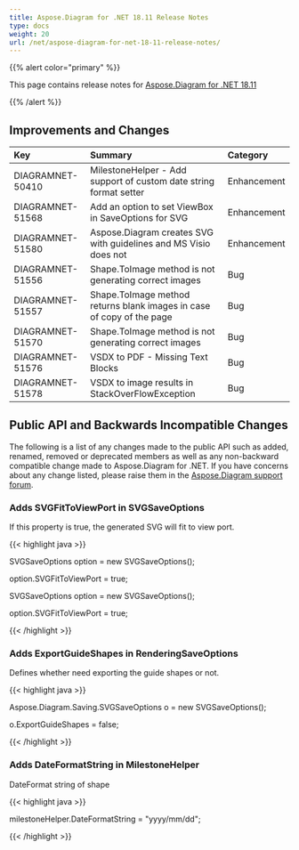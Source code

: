 ```yaml
---
title: Aspose.Diagram for .NET 18.11 Release Notes
type: docs
weight: 20
url: /net/aspose-diagram-for-net-18-11-release-notes/
---
```


{{% alert color="primary" %}} 

This page contains release notes for [Aspose.Diagram for .NET 18.11](https://www.nuget.org/packages/Aspose.Diagram/18.11.0)

{{% /alert %}} 
## **Improvements and Changes**

|**Key**|**Summary**|**Category**|
| :- | :- | :- |
|DIAGRAMNET-50410|MilestoneHelper - Add support of custom date string format setter|Enhancement|
|DIAGRAMNET-51568|Add an option to set ViewBox in SaveOptions for SVG|Enhancement|
|DIAGRAMNET-51580|Aspose.Diagram creates SVG with guidelines and MS Visio does not|Enhancement|
|DIAGRAMNET-51556|Shape.ToImage method is not generating correct images|Bug|
|DIAGRAMNET-51557|Shape.ToImage method returns blank images in case of copy of the page|Bug|
|DIAGRAMNET-51570|Shape.ToImage method is not generating correct images|Bug|
|DIAGRAMNET-51576|VSDX to PDF - Missing Text Blocks|Bug|
|DIAGRAMNET-51578|VSDX to image results in StackOverFlowException|Bug|
## **Public API and Backwards Incompatible Changes**
The following is a list of any changes made to the public API such as added, renamed, removed or deprecated members as well as any non-backward compatible change made to Aspose.Diagram for .NET. If you have concerns about any change listed, please raise them in the [Aspose.Diagram support forum](https://forum.aspose.com/c/diagram/17).
### **Adds SVGFitToViewPort in SVGSaveOptions**
If this property is true, the generated SVG will fit to view port.

{{< highlight java >}}

 SVGSaveOptions option = new SVGSaveOptions();

option.SVGFitToViewPort = true;

SVGSaveOptions option = new SVGSaveOptions();

option.SVGFitToViewPort = true;

{{< /highlight >}}
### **Adds ExportGuideShapes in RenderingSaveOptions**
Defines whether need exporting the guide shapes or not.

{{< highlight java >}}

 Aspose.Diagram.Saving.SVGSaveOptions o = new SVGSaveOptions();

o.ExportGuideShapes = false;

{{< /highlight >}}
### **Adds DateFormatString in MilestoneHelper**
DateFormat string of shape

{{< highlight java >}}

 milestoneHelper.DateFormatString = "yyyy/mm/dd";

{{< /highlight >}}
